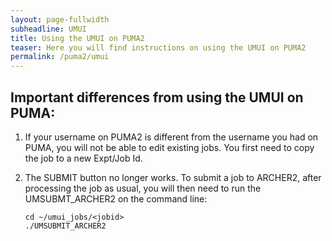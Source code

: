```yaml
---
layout: page-fullwidth
subheadline: UMUI
title: Using the UMUI on PUMA2 
teaser: Here you will find instructions on using the UMUI on PUMA2 
permalink: /puma2/umui
---
```


## Important differences from using the UMUI on PUMA:

1) If your username on PUMA2 is different from the username you had on PUMA, you will not be able to edit existing jobs.  You first need to copy the job to a new Expt/Job Id.

2) The SUBMIT button no longer works.  To submit a job to ARCHER2, after processing the job as usual, you will then need to run the UMSUBMT_ARCHER2 on the command line:
   ```
   cd ~/umui_jobs/<jobid>
   ./UMSUBMIT_ARCHER2
   ```

